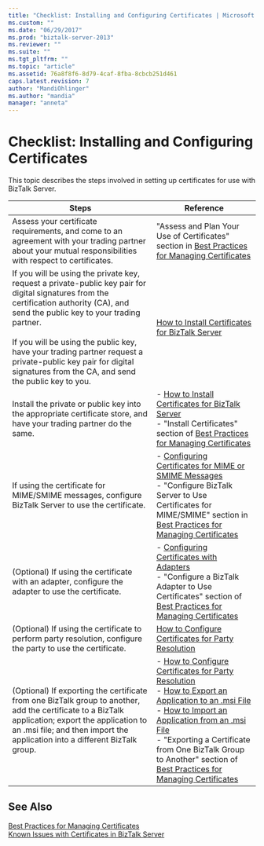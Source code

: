 ```yaml
---
title: "Checklist: Installing and Configuring Certificates | Microsoft Docs"
ms.custom: ""
ms.date: "06/29/2017"
ms.prod: "biztalk-server-2013"
ms.reviewer: ""
ms.suite: ""
ms.tgt_pltfrm: ""
ms.topic: "article"
ms.assetid: 76a8f8f6-8d79-4caf-8fba-8cbcb251d461
caps.latest.revision: 7
author: "MandiOhlinger"
ms.author: "mandia"
manager: "anneta"
---
```

# Checklist: Installing and Configuring Certificates
This topic describes the steps involved in setting up certificates for use with BizTalk Server.  
  
|Steps|Reference|  
|-----------|---------------|  
|Assess your certificate requirements, and come to an agreement with your trading partner about your mutual responsibilities with respect to certificates.|"Assess and Plan Your Use of Certificates" section in [Best Practices for Managing Certificates](../Topic/Best%20Practices%20for%20Managing%20Certificates2.md)|  
|If you will be using the private key, request a private-public key pair for digital signatures from the certification authority (CA), and send the public key to your trading partner.<br /><br /> If you will be using the public key, have your trading partner request a private-public key pair for digital signatures from the CA, and send the public key to you.|[How to Install Certificates for BizTalk Server](../Topic/How%20to%20Install%20Certificates%20for%20BizTalk%20Server.md)|  
|Install the private or public key into the appropriate certificate store, and have your trading partner do the same.|-   [How to Install Certificates for BizTalk Server](../Topic/How%20to%20Install%20Certificates%20for%20BizTalk%20Server.md)<br />-   "Install Certificates" section of [Best Practices for Managing Certificates](../Topic/Best%20Practices%20for%20Managing%20Certificates2.md)|  
|If using the certificate for MIME/SMIME messages, configure BizTalk Server to use the certificate.|-   [Configuring Certificates for MIME or SMIME Messages](../technical-guides/configuring-certificates-for-mime-or-smime-messages.md)<br />-   "Configure BizTalk Server to Use Certificates for MIME/SMIME" section in [Best Practices for Managing Certificates](../Topic/Best%20Practices%20for%20Managing%20Certificates2.md)|  
|(Optional) If using the certificate with an adapter, configure the adapter to use the certificate.|-   [Configuring Certificates with Adapters](../Topic/Configuring%20Certificates%20with%20Adapters.md)<br />-   "Configure a BizTalk Adapter to Use Certificates" section of [Best Practices for Managing Certificates](../Topic/Best%20Practices%20for%20Managing%20Certificates2.md)|  
|(Optional) If using the certificate to perform party resolution, configure the party to use the certificate.|[How to Configure Certificates for Party Resolution](../Topic/How%20to%20Configure%20Certificates%20for%20Party%20Resolution.md)|  
|(Optional) If exporting the certificate from one BizTalk group to another, add the certificate to a BizTalk application; export the application to an .msi file; and then import the application into a different BizTalk group.|-   [How to Configure Certificates for Party Resolution](../Topic/How%20to%20Configure%20Certificates%20for%20Party%20Resolution.md)<br />-   [How to Export an Application to an .msi File](../Topic/How%20to%20Export%20an%20Application%20to%20an%20.msi%20File.md)<br />-   [How to Import an Application from an .msi File](../Topic/How%20to%20Import%20an%20Application%20from%20an%20.msi%20File.md)<br />-   "Exporting a Certificate from One BizTalk Group to Another" section of [Best Practices for Managing Certificates](../Topic/Best%20Practices%20for%20Managing%20Certificates2.md)|  
  
## See Also  
 [Best Practices for Managing Certificates](../Topic/Best%20Practices%20for%20Managing%20Certificates2.md)   
 [Known Issues with Certificates in BizTalk Server](../Topic/Known%20Issues%20with%20Certificates%20in%20BizTalk%20Server.md)